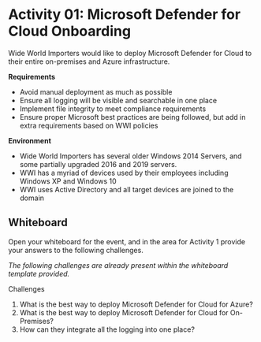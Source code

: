 # Activity 01: Microsoft Defender for Cloud Onboarding

Wide World Importers would like to deploy Microsoft Defender for Cloud to their entire on-premises and Azure infrastructure.

**Requirements**

* Avoid manual deployment as much as possible
* Ensure all logging will be visible and searchable in one place
* Implement file integrity to meet compliance requirements
* Ensure proper Microsoft best practices are being followed, but add in extra requirements based on WWI policies

**Environment**

* Wide World Importers has several older Windows 2014 Servers, and some partially upgraded 2016 and 2019 servers.
* WWI has a myriad of devices used by their employees including Windows XP and Windows 10
* WWI uses Active Directory and all target devices are joined to the domain

## Whiteboard

Open your whiteboard for the event, and in the area for Activity 1 provide your answers to the following challenges.

*The following challenges are already present within the whiteboard template provided.*

Challenges

1. What is the best way to deploy Microsoft Defender for Cloud for Azure?
2. What is the best way to deploy Microsoft Defender for Cloud for On-Premises?
3. How can they integrate all the logging into one place?
